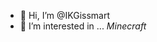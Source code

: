- 👋 Hi, I’m @IKGissmart
- 👀 I’m interested in ... _Minecraft_
<!---
IKGissmart/IKGissmart is a ✨ special ✨ repository because its `README.md` (this file) appears on your GitHub profile.
You can click the Preview link to take a look at your changes.
--->
